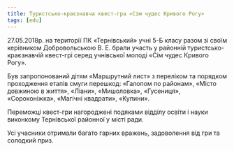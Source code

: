 ```yaml
---
title: Туристсько-краєзнавча квест-гра «Сім чудес Кривого Рогу»
tags: [edu]
---
```


27.05.2018р. на території ПК «Тернівський» учні 5-Б класу разом зі своїм керівником Добровольською В. Е. брали участь у районній туристсько-краєзнавчій квест-грі серед учнівської молоді «Сім чудес Кривого Рогу».

Був запропонований дітям «Маршрутний лист» з переліком та порядком проходження етапів смуги перешкод: «Галопом по районам», «Місто довжиною в життя», «Ліани», «Мишоловка», «Гусениця», «Сороконіжка», «Магічні квадрати», «Купини».

Переможці квест-гри нагороджені подяками відділу освіти і науки виконкому Тернівської районної у місті ради.

Усі учасники отримали багато гарних вражень, задоволення від гри та солодкий приз.

<slideshow id="72157696801325594"></slideshow>
